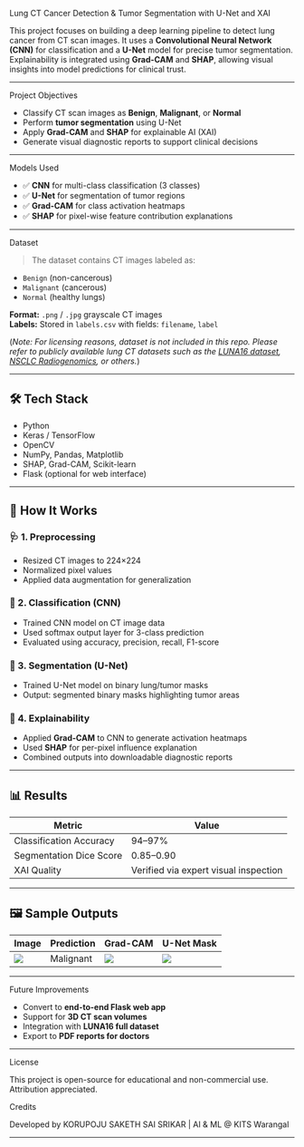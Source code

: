 Lung CT Cancer Detection & Tumor Segmentation with U-Net and XAI

This project focuses on building a deep learning pipeline to detect lung cancer from CT scan images. It uses a **Convolutional Neural Network (CNN)** for classification and a **U-Net** model for precise tumor segmentation. Explainability is integrated using **Grad-CAM** and **SHAP**, allowing visual insights into model predictions for clinical trust.

---

 Project Objectives

- Classify CT scan images as **Benign**, **Malignant**, or **Normal**
- Perform **tumor segmentation** using U-Net
- Apply **Grad-CAM** and **SHAP** for explainable AI (XAI)
- Generate visual diagnostic reports to support clinical decisions

---

 Models Used

- ✅ **CNN** for multi-class classification (3 classes)
- ✅ **U-Net** for segmentation of tumor regions
- ✅ **Grad-CAM** for class activation heatmaps
- ✅ **SHAP** for pixel-wise feature contribution explanations

---

 Dataset

> The dataset contains CT images labeled as:
- `Benign` (non-cancerous)
- `Malignant` (cancerous)
- `Normal` (healthy lungs)

**Format:** `.png` / `.jpg` grayscale CT images  
**Labels:** Stored in `labels.csv` with fields: `filename`, `label`

(*Note: For licensing reasons, dataset is not included in this repo. Please refer to publicly available lung CT datasets such as the [LUNA16 dataset](https://luna16.grand-challenge.org/), [NSCLC Radiogenomics](https://wiki.cancerimagingarchive.net/display/Public/NSCLC+Radiogenomics), or others.*)

---

## 🛠️ Tech Stack

- Python
- Keras / TensorFlow
- OpenCV
- NumPy, Pandas, Matplotlib
- SHAP, Grad-CAM, Scikit-learn
- Flask (optional for web interface)

---

## 🚀 How It Works

### 🩺 1. Preprocessing
- Resized CT images to 224×224
- Normalized pixel values
- Applied data augmentation for generalization

### 🧠 2. Classification (CNN)
- Trained CNN model on CT image data
- Used softmax output layer for 3-class prediction
- Evaluated using accuracy, precision, recall, F1-score

### 🧬 3. Segmentation (U-Net)
- Trained U-Net model on binary lung/tumor masks
- Output: segmented binary masks highlighting tumor areas

### 🔎 4. Explainability
- Applied **Grad-CAM** to CNN to generate activation heatmaps
- Used **SHAP** for per-pixel influence explanation
- Combined outputs into downloadable diagnostic reports

---

## 📊 Results

| Metric | Value |
|--------|-------|
| Classification Accuracy | 94–97% |
| Segmentation Dice Score | 0.85–0.90 |
| XAI Quality | Verified via expert visual inspection |

---

## 🖼️ Sample Outputs

| Image | Prediction | Grad-CAM | U-Net Mask |
|-------|------------|----------|-------------|
| ![](samples/input.png) | Malignant | ![](samples/gradcam.png) | ![](samples/unet_mask.png) |

---
 Future Improvements

- Convert to **end-to-end Flask web app**
- Support for **3D CT scan volumes**
- Integration with **LUNA16 full dataset**
- Export to **PDF reports for doctors**

---

 License

This project is open-source for educational and non-commercial use. Attribution appreciated.



 Credits

Developed by KORUPOJU SAKETH SAI SRIKAR | AI & ML @ KITS Warangal  


---
